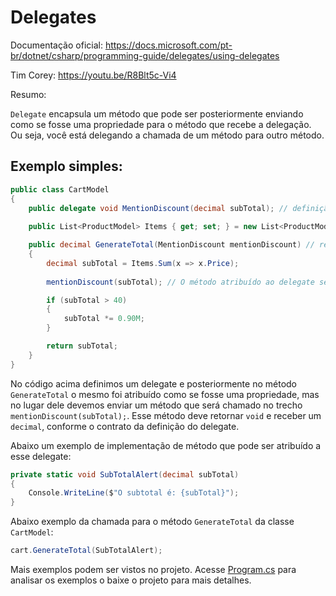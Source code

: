 # Delegates

Documentação oficial: https://docs.microsoft.com/pt-br/dotnet/csharp/programming-guide/delegates/using-delegates

Tim Corey: https://youtu.be/R8Blt5c-Vi4

Resumo:

`Delegate` encapsula um método que pode ser posteriormente enviando como se fosse uma propriedade para o método que recebe a delegação. Ou seja, você está delegando a chamada de um método para outro método.

## Exemplo simples:

```csharp
public class CartModel
{
    public delegate void MentionDiscount(decimal subTotal); // definição de um delegate
    
    public List<ProductModel> Items { get; set; } = new List<ProductModel>();

    public decimal GenerateTotal(MentionDiscount mentionDiscount) // recebe o delegate
    {
        decimal subTotal = Items.Sum(x => x.Price);
        
        mentionDiscount(subTotal); // O método atribuído ao delegate será chamado aqui...

        if (subTotal > 40)
        {
            subTotal *= 0.90M;
        }

        return subTotal;
    }
}
```

No código acima definimos um delegate e posteriormente no método `GenerateTotal` o mesmo foi atribuído como se fosse uma propriedade, mas no lugar dele devemos enviar um método que será chamado no trecho `mentionDiscount(subTotal);`.
Esse método deve retornar `void` e receber um `decimal`, conforme o contrato da definição do delegate.

Abaixo um exemplo de implementação de método que pode ser atribuído a esse delegate:

```csharp
private static void SubTotalAlert(decimal subTotal)
{
    Console.WriteLine($"O subtotal é: {subTotal}");
}
```

Abaixo exemplo da chamada para o método `GenerateTotal` da classe `CartModel`:

```csharp
cart.GenerateTotal(SubTotalAlert);
```

Mais exemplos podem ser vistos no projeto. Acesse [Program.cs](/PrepToExam70-483/03_Delegates/Program.cs "Program.cs") para analisar os exemplos o baixe o projeto para mais detalhes.